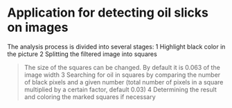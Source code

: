 # Application for detecting oil slicks on images #
The analysis process is divided into several stages:
1 Highlight black color in the picture
2 Splitting the filtered image into squares 
>The size of the squares can be changed. By default it is 0.063 of the image width
3 Searching for oil in squares 
>by comparing the number of black pixels and a given number (total number of pixels in a square multiplied by a certain factor, default 0.03)
4 Determining the result and coloring the marked squares if necessary
